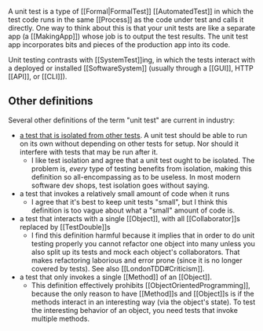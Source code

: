 A unit test is a type of [[Formal|FormalTest]] [[AutomatedTest]] in which the test code runs in the same [[Process]] as the code under test and calls it directly. One way to think about this is that your unit tests are like a separate app (a [[MakingApp]]) whose job is to output the test results. The unit test app incorporates bits and pieces of the production app into its code.

Unit testing contrasts with [[SystemTest]]ing, in which the tests interact with a deployed or installed [[SoftwareSystem]] (usually through a [[GUI]], HTTP [[API]], or [[CLI]]).

## Other definitions

Several other definitions of the term "unit test" are current in industry:

- [a test that is isolated from other tests](https://tanzu.vmware.com/content/blog/what-is-a-unit-test-the-answer-might-surprise-you). A unit test should be able to run on its own without depending on other tests for setup. Nor should it interfere with tests that may be run after it.
  - I like test isolation and agree that a unit test ought to be isolated. The problem is, *every* type of testing benefits from isolation, making this definition so all-encompassing as to be useless. In most modern software dev shops, test isolation goes without saying.
- a test that invokes a relatively small amount of code when it runs
  - I agree that it's best to keep unit tests "small", but I think this definition is too vague about what a "small" amount of code is.
- a test that interacts with a single [[Object]], with all [[Collaborator]]s replaced by [[TestDouble]]s
  - I find this definition harmful because it implies that in order to do unit testing properly you cannot refactor one object into many
    unless you also split up its tests and mock each object's collaborators. That makes refactoring laborious and error prone (since it is no longer covered by tests). See also [[LondonTDD#Criticism]].
- a test that only invokes a single [[Method]] of an [[Object]].
  - This definition effectively prohibits [[ObjectOrientedProgramming]], because the only reason to have [[Method]]s and [[Object]]s is if the
    methods interact in an interesting way (via the object's state). To test the interesting behavior of an object, you need tests that invoke multiple methods.
